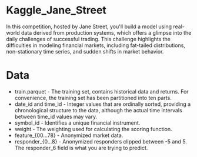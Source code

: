 # Kaggle_Jane_Street

In this competition, hosted by Jane Street, you'll build a model using real-world data derived from production systems, which offers a glimpse into the daily challenges of successful trading. This challenge highlights the difficulties in modeling financial markets, including fat-tailed distributions, non-stationary time series, and sudden shifts in market behavior.
# Data 
* train.parquet - The training set, contains historical data and returns. For convenience, the training set has been partitioned into ten parts.
* date_id and time_id - Integer values that are ordinally sorted, providing a chronological structure to the data, although the actual time intervals between time_id values may vary.
* symbol_id - Identifies a unique financial instrument.
* weight - The weighting used for calculating the scoring function.
* feature_{00...78} - Anonymized market data.
* responder_{0...8} - Anonymized responders clipped between -5 and 5. The responder_6 field is what you are trying to predict.
